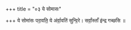 +++
title = "०३ ये सोमासः"

+++
ये सोमा॑सः परा॒वति॒ ये अ॑र्वा॒वति॑ सुन्वि॒रे। सर्वां॒स्ताँ इ॑न्द्र गच्छसि ॥